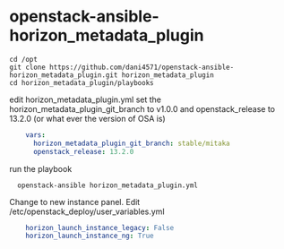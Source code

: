 # openstack-ansible-horizon_metadata_plugin
    cd /opt
    git clone https://github.com/dani4571/openstack-ansible-horizon_metadata_plugin.git horizon_metadata_plugin
    cd horizon_metadata_plugin/playbooks
    
edit horizon_metadata_plugin.yml set the horizon_metadata_plugin_git_branch to v1.0.0 and openstack_release to 13.2.0 (or what ever the version of OSA is)
```yaml
    vars:
      horizon_metadata_plugin_git_branch: stable/mitaka
      openstack_release: 13.2.0
```
run the playbook

      openstack-ansible horizon_metadata_plugin.yml

Change to new instance panel. Edit /etc/openstack_deploy/user_variables.yml 

```yaml
    horizon_launch_instance_legacy: False
    horizon_launch_instance_ng: True
```
